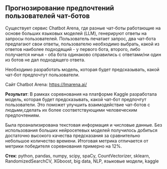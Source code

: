 ## Прогнозирование предпочтений пользователей чат-ботов


Существует сервис Chatbot Arena, где разные чат-боты работающие на основе больших языковых моделей (LLM), генерируют ответы на запросы пользователей. Пользователь печатает запрос, два чат-бота предлагают свои ответы, пользователю необходимо выбрать, какой из ответов наиболее подходящий - у первого бота, второго, либо получается ничья - оба бота одинаково справились с ответами/ни один из ботов не дал подходящего ответа.

Необходимо разработать модель, которая будет предсказывать, какой чат-бот предпочтут пользователи. 

Сайт Chatbot Arena: https://lmarena.ai/

**Результат**: В рамках соревнования на платформе Kaggle разработала модель, которая будет предсказывать, какой чат-бот предпочтут пользователи. Это поможет улучшить взаимодействие чат-ботов с людьми,сделать их более соответствующими человеческим предпочтениям.

Была проанализирована текстовая информация и числовые данные. Без использования больших нейросетевых моделей получилось добиться достаточно высокого качества предсказания за сравнительно небольшое количество времени. Итоговая метрика отличается от метрики победителя соревнования примерно на 12%. 

**Стек**: python, pandas, numpy, scipy, spaCy, CountVectorizer, sklearn, RandomizedSearchCV, XGboost, big data, NLP, языковые модели, kaggle
